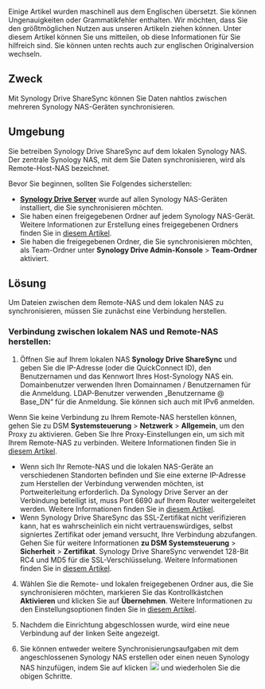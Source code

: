 Einige Artikel wurden maschinell aus dem Englischen übersetzt. Sie können Ungenauigkeiten oder Grammatikfehler enthalten. Wir möchten, dass Sie den größtmöglichen Nutzen aus unseren Artikeln ziehen können. Unter diesem Artikel können Sie uns mitteilen, ob diese Informationen für Sie hilfreich sind. Sie können unten rechts auch zur englischen Originalversion wechseln.

## <a id="x_anchor_id1"></a>Zweck

Mit Synology Drive ShareSync können Sie Daten nahtlos zwischen mehreren Synology NAS-Geräten synchronisieren.

## <a id="x_anchor_id10"></a>Umgebung

Sie betreiben Synology Drive ShareSync auf dem lokalen Synology NAS. Der zentrale Synology NAS, mit dem Sie Daten synchronisieren, wird als Remote-Host-NAS bezeichnet.

Bevor Sie beginnen, sollten Sie Folgendes sicherstellen:

- **[Synology Drive Server](https://www.synology.com/support/download)** wurde auf allen Synology NAS-Geräten installiert, die Sie synchronisieren möchten.
- Sie haben einen freigegebenen Ordner auf jedem Synology NAS-Gerät. Weitere Informationen zur Erstellung eines freigegebenen Ordners finden Sie in [diesem Artikel](https://kb.synology.com/DSM/help/DSM/AdminCenter/file_share_create).
- Sie haben die freigegebenen Ordner, die Sie synchronisieren möchten, als Team-Ordner unter **Synology Drive Admin-Konsole** \> **Team-Ordner** aktiviert.

## <a id="x_anchor_id2"></a>Lösung

Um Dateien zwischen dem Remote-NAS und dem lokalen NAS zu synchronisieren, müssen Sie zunächst eine Verbindung herstellen.

### <a id="x_anchor_id3"></a>Verbindung zwischen lokalem NAS und Remote-NAS herstellen:

1.  Öffnen Sie auf Ihrem lokalen NAS **Synology Drive ShareSync** und geben Sie die IP-Adresse (oder die QuickConnect ID), den Benutzernamen und das Kennwort Ihres Host-Synology NAS ein. Domainbenutzer verwenden Ihren Domainnamen / Benutzernamen für die Anmeldung. LDAP-Benutzer verwenden „Benutzername @ Base_DN“ für die Anmeldung. Sie können sich auch mit IPv6 anmelden.
    

Wenn Sie keine Verbindung zu Ihrem Remote-NAS herstellen können, gehen Sie zu DSM **Systemsteuerung** \> **Netzwerk** \> **Allgemein**, um den Proxy zu aktivieren. Geben Sie Ihre Proxy-Einstellungen ein, um sich mit Ihrem Remote-NAS zu verbinden. Weitere Informationen finden Sie in [diesem Artikel](https://www.synology.com/knowledgebase/DSM/help/DSM/AdminCenter/connection_network_general).

- Wenn sich Ihr Remote-NAS und die lokalen NAS-Geräte an verschiedenen Standorten befinden und Sie eine externe IP-Adresse zum Herstellen der Verbindung verwenden möchten, ist Portweiterleitung erforderlich. Da Synology Drive Server an der Verbindung beteiligt ist, muss Port 6690 auf Ihrem Router weitergeleitet werden. Weitere Informationen finden Sie in [diesem Artikel](https://www.synology.com/knowledgebase/DSM/help/DSM/AdminCenter/connection_routerconf).
- Wenn Synology Drive ShareSync das SSL-Zertifikat nicht verifizieren kann, hat es wahrscheinlich ein nicht vertrauenswürdiges, selbst signiertes Zertifikat oder jemand versucht, Ihre Verbindung abzufangen. Gehen Sie für weitere Informationen **zu DSM Systemsteuerung** \> **Sicherheit** \> **Zertifikat**. Synology Drive ShareSync verwendet 128-Bit RC4 und MD5 für die SSL-Verschlüsselung. Weitere Informationen finden Sie in [diesem Artikel](https://www.synology.com/knowledgebase/DSM/help/DSM/AdminCenter/connection_certificate).

4.  Wählen Sie die Remote- und lokalen freigegebenen Ordner aus, die Sie synchronisieren möchten, markieren Sie das Kontrollkästchen **Aktivieren** und klicken Sie auf **Übernehmen**. Weitere Informationen zu den Einstellungsoptionen finden Sie in [diesem Artikel](https://www.synology.com/knowledgebase/DSM/help/SynologyDrive/drive_sharesync).
    
5.  Nachdem die Einrichtung abgeschlossen wurde, wird eine neue Verbindung auf der linken Seite angezeigt.
    
6.  Sie können entweder weitere Synchronisierungsaufgaben mit dem angeschlossenen Synology NAS erstellen oder einen neuen Synology NAS hinzufügen, indem Sie auf klicken <img width="19" height="18" src="../../_resources/6_e754040651ab40a895923298bcc101cb.png"/> und wiederholen Sie die obigen Schritte.